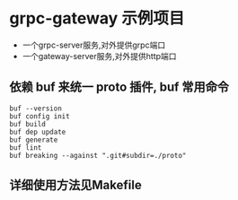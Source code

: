 
# grpc-gateway 示例项目
- 一个grpc-server服务,对外提供grpc端口
- 一个gateway-server服务,对外提供http端口

## 依赖 buf 来统一 proto 插件, buf 常用命令
```shell
buf --version
buf config init
buf build
buf dep update
buf generate
buf lint
buf breaking --against ".git#subdir=./proto"
```
## 详细使用方法见Makefile